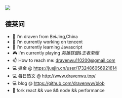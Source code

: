 <img align="center" src="https://github-readme-stats.vercel.app/api?username=dravenww&show_icons=true&icon_color=CE1D2D&text_color=718096&bg_color=ffffff&hide_title=true" />

## 德莱问
- 📸 I’m draven from BeiJing,China
- 🔭 I’m currently working on tencent
- 🌱 I’m currently learning Javascript
- 🎮 I'm currently playing *英雄联盟&王者荣耀*
- 📫 How to reach me: dravenwu110200@gmail.com
- 💻 掘金 @ https://juejin.cn/user/1732486056921614
- 💻 每日热文 @ http://www.dravenwu.top/
- 💻 blog @ https://github.com/dravenww/blob
- 🎈 fork react && vue && node && performance
